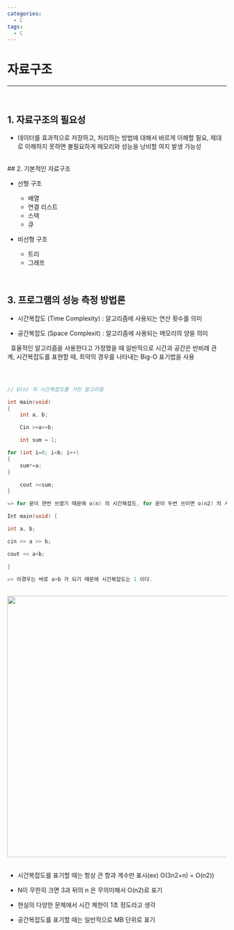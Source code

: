 ```yaml
---
categories:
  - C
tags:
  - C
---
```

# 자료구조
___
<br>

## 1. 자료구조의 필요성

- 데이터를 효과적으로 저장하고, 처리하는 방법에 대해서 바르게 이해할 필요, 제대로 이해하지 못하면 불필요하게 메모리와 성능을 낭비할 여지 발생 가능성

<br>
## 2. 기본적인 자료구조

- 선형 구조
	- 배열
	- 연결 리스트
	- 스택
	- 큐

- 비선형 구조
	- 트리
	- 그래프
	 

<br>

## 3. 프로그램의 성능 측정 방법론

- 시간복잡도 (Time Complexity) : 알고리즘에 사용되는 연산 횟수를 의미

- 공간복잡도 (Space Complexit) : 알고리즘에 사용되는 메모리의 양을 의미


  효율적인 알고리즘을 사용한다고 가정했을 때 일반적으로 시간과 공간은 반비례 관계, 시간복잡도를 표현할 때, 최악의 경우를 나타내는 Big-O 표기법을 사용

<br>


```c

// O(n) 의 시간복잡도를 가진 알고리즘

int main(void)
{
	int a, b;

	Cin >>a>>b;

	int sum = 1;

for (int i=0; i<b; i++)
{
	sum*=a;
}

	cout <<sum;
}

=> for 문이 한번 쓰였기 때문에 o(n) 의 시간복잡도, for 문이 두번 쓰이면 o(n2) 의 시간복잡도를 가진다.

Int main(void) {

int a, b;

cin >> a >> b;

cout << a+b;

}

=> 이경우는 바로 a+b 가 되기 때문에 시간복잡도는 1 이다.

```

<br>



<center><img src="https://github.com/limbsoo/limbsoo.github.io/assets/96706760/ea3086c5-8370-4f7f-8a28-bc91e6c10a27" alt width= 600>
<em></em>
</center>


<br>


- 시간복잡도를 표기할 때는 항상 큰 항과 계수만 표시(ex) O(3n2+n) = O(n2))

- N이 무한히 크면 3과 뒤의 n 은 무의미해서 O(n2)로 표기

- 현실의 다양한 문제에서 시간 제한이 1초 정도라고 생각

- 공간복잡도를 표기할 때는 일반적으로 MB 단위로 표기























